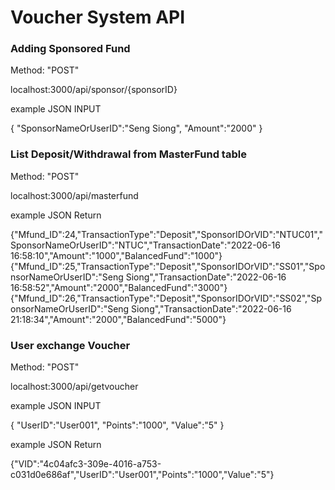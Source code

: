# Voucher System API

### Adding Sponsored Fund
Method: "POST"

localhost:3000/api/sponsor/{sponsorID}

example JSON INPUT

{
"SponsorNameOrUserID":"Seng Siong",
"Amount":"2000"
}


### List Deposit/Withdrawal from MasterFund table
Method: "POST"

localhost:3000/api/masterfund

example JSON Return

{"Mfund_ID":24,"TransactionType":"Deposit","SponsorIDOrVID":"NTUC01","SponsorNameOrUserID":"NTUC","TransactionDate":"2022-06-16 16:58:10","Amount":"1000","BalancedFund":"1000"}
{"Mfund_ID":25,"TransactionType":"Deposit","SponsorIDOrVID":"SS01","SponsorNameOrUserID":"Seng Siong","TransactionDate":"2022-06-16 16:58:52","Amount":"2000","BalancedFund":"3000"}
{"Mfund_ID":26,"TransactionType":"Deposit","SponsorIDOrVID":"SS02","SponsorNameOrUserID":"Seng Siong","TransactionDate":"2022-06-16 21:18:34","Amount":"2000","BalancedFund":"5000"}


### User exchange Voucher
Method: "POST"

localhost:3000/api/getvoucher

example JSON INPUT

{
"UserID":"User001",
"Points":"1000",
"Value":"5"
}

example JSON Return

{"VID":"4c04afc3-309e-4016-a753-c031d0e686af","UserID":"User001","Points":"1000","Value":"5"}